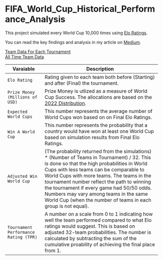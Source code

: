 # FIFA_World_Cup_Historical_Performance_Analysis
This project simulated every World Cup 10,000 times using [Elo Ratings](http://www.eloratings.net/).

You can read the key findings and analysis in my article on [Medium](https://medium.com/@salikfaisal/analyzing-world-cup-history-with-elo-ratings-c83a9cf6c282).

[Team Data For Each Tournament](https://github.com/salikfaisal/FIFA_World_Cup_Historical_Performance_Analysis/blob/main/Historical_World_Cup_Teams.csv)<br>
[All Time Team Data](https://github.com/salikfaisal/FIFA_World_Cup_Historical_Performance_Analysis/blob/main/Overall_World_Cup_Team_Data.csv)

Varaiable | Description
--- | --- 
`Elo Rating` | Rating given to each team both before (Starting) and after (Final) the tournament.
`Prize Money (Millions of USD)` | Prize Money is utlized as a measure of World Cup Success. The allocations are based on the [2022 Distribution](https://www.fifa.com/tournaments/mens/worldcup/qatar2022/news/fifa-president-welcomes-participants-to-team-seminar).
`Expected World Cups` | This number represents the average number of World Cups won based on on Final Elo Ratings.
`Win A World Cup` | This number represents the probability that a country would have won at least one World Cup based on simulation results from Final Elo Ratings.
`Adjusted Win World Cup` | (The probability returned from the simulations) * (Number of Teams in Tournament) / 32. This is done so that the high probabilities in World Cups with less teams can be comparable to World Cups with more teams. The teams in the tournament number reflect the path to winning the tournament if every game had 50/50 odds. Numbers may vary among teams in the same World Cup (when the number of teams in each group is not equal).
`Tournament Performance Rating (TPR)` | A number on a scale from 0 to 1 indicating how well the team performed compared to what Elo ratings would suggest. This is based on adjusted 32-team probabilities. The number is calculated by subtracting the sum of the cumulative proability of achieving the final place from 1.
